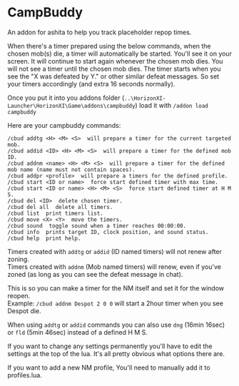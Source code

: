 # CampBuddy
An addon for ashita to help you track placeholder repop times.

When there's a timer prepared using the below commands, when the chosen mob(s) die, a timer will automatically be started. You'll see it on your screen. It will continue to start again whenever the chosen mob dies. You will not see a timer until the chosen mob dies. The timer starts when you see the "X was defeated by Y." or other similar defeat messages. So set your timers accordingly (and extra 16 seconds normally).

Once you put it into you addons folder (`..\HorizonXI-Launcher\HorizonXI\Game\addons\campbuddy`) load it with
`/addon load campbuddy`

Here are your campbuddy commands:

```
/cbud addtg <H> <M> <S>  will prepare a timer for the current targeted mob.
/cbud addid <ID> <H> <M> <S>  will prepare a timer for the defined mob ID.
/cbud addnm <name> <H> <M> <S>  will prepare a timer for the defined mob name (name must not contain spaces).
/cbud addpr <profile>  will prepare a timers for the defined profile.
/cbud start <ID or name>  force start defined timer with max time.
/cbud start <ID or name> <H> <M> <S>  force start defined timer at H M S.
/cbud del <ID>  delete chosen timer.
/cbud del all  delete all timers.
/cbud list  print timers list.
/cbud move <X> <Y>  move the timers.
/cbud sound  toggle sound when a timer reaches 00:00:00.
/cbud info  prints target ID, clock position, and sound status.
/cbud help  print help.
```
Timers created with `addtg` or `addid` (ID named timers) will not renew after zoning.<br />
Timers created with `addnm` (Mob named timers) will renew, even if you've zoned (as long as you can see the defeat message in chat).

This is so you can make a timer for the NM itself and set it for the window reopen.<br />
Example: `/cbud addnm Despot 2 0 0` will start a 2hour timer when you see Despot die.

When using `addtg` or `addid` commands you can also use `dng` (16min 16sec) or `fld` (5min 46sec) instead of a defined H M S.

If you want to change any settings permanently you'll have to edit the settings at the top of the lua. It's all pretty obvious what options there are.

If you want to add a new NM profile, You'll need to manually add it to profiles.lua.
